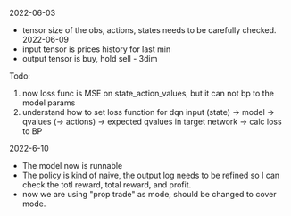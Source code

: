 2022-06-03
* tensor size of the obs, actions, states needs to be carefully checked.
2022-06-09
* input tensor is prices history for last min
* output tensor is buy, hold sell - 3dim

Todo:
1) now loss func is MSE on state_action_values, but it can not bp to the model params 
2) understand how to set loss function for dqn
    input (state) -> model -> qvalues (-> actions) -> expected qvalues in target network -> calc loss to BP

2022-6-10
* The model now is runnable
* The policy is kind of naive, the output log needs to be refined so I can check the totl reward, total reward, and profit.
* now we are using "prop trade" as mode, should be changed to cover mode.
